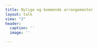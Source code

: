 ```yaml
---
title: Nylige og kommende arrangementer
layout: talk
view: "2"
header:
  caption: ''
  image: ''

---
```

